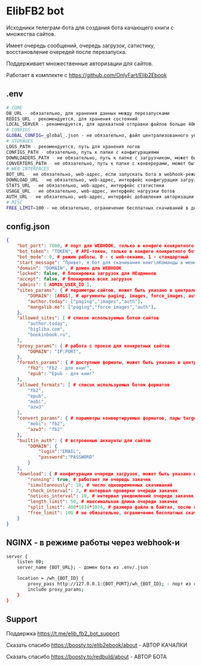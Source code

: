 # ElibFB2 bot

Исходники телеграм-бота для создания бота качающего книги с множества сайтов.

Имеет очередь сообщений, очередь загрузок, сатистику, восстановление очередей после перезапуска.

Поддерживает множественные авторизации для сайтов.

Работает в комплекте с https://github.com/OnlyFart/Elib2Ebook



## .env


```bash
# CORE
DB_URL - обязательно, для хранения данных между перезапусками
REDIS_URL - рекомендуется, для хранения состояний
LOCAL_SERVER - рекомендуется, для адекватной отправки файлов больше 40мб
# CONFIGS
GLOBAL_CONFIG=_global_.json - не обязательно, файл централизованного управения конфигурациями
# STORAGES
LOGS_PATH - рекомендуется, путь для хранения логов
CONFIGS_PATH - обязательно, путь к папке с конфигурациями
DOWNLOADERS_PATH - не обязательно, путь к папке с загрузчиком, может быть указан в .json конфигах
CONVERTERS_PATH - не обязательно, путь к папке с конверерами, может быть указан в .json конфигах, либо не указан совсем
# WEB INTERFACES
BOT_URL - не обязательно, web-адрес, если запускать бота в webhook-режиме
DOWNLOAD_URL - не обязательно, web-адрес, интерфейс конфигурации загрузки (требуется для mode 0)
STATS_URL - не обязательно, web-адрес, интерфейс статистики
USAGE_URL - не обязательно, web-адрес, интерфейс нагрузки ботов
AUTH_URL - не обязательно, web-адрес, интерфейс добавления авторизации (требуется для mode 0)
# MISC
FREE_LIMIT=100 - не обязательно, ограничение бесплатных скачиваний в день, по умолчанию 100
```

## config.json

```json
{
	"bot_port": 7080, # порт для WEBHOOK, только в конфиге конкретного бота
	"bot_token": "TOKEN", # API-токен, только в конфиге конкретного бота
	"bot_mode": 0, # режим работы, 0 - с web-окнами, 1 - стандартный
	"start_message": "Привет, я бот для скачивания книг\nКоманды в меню", # сообщение команды start, может быть указано в центральном конфиге
	"domain": "DOMAIN", # домен для WEBHOOK
	"locked": false, # блокировка загрузок для НЕадминов
	"accept": false, # блокировка всех загрузок
	"admins": [ ADMIN_USER_ID ],
	"sites_params": { # параметры сайтов, может быть указано в центральном конфиге
		"DOMAIN": [ARGS], # аргументы paging, images, force_images, auth
		"author.today": ["paging","images","auth"],
		"mangalib.me": ["paging","force_images","auth"],
	},
	"allowed_sites": [ # список используемых ботом сайтов
		"author.today",
		"bigliba.com",
		"bookinbook.ru",
	],
	"proxy_params": { # работа с прокси для конкретных сайтов
		"DOMAIN": "IP:PORT",
	},
	"formats_params": { # доступные форматы, может быть указано в центральном конфиге
		"fb2": "Fb2 - для книг",
		"epub": "Epub - для книг"
	},
	"allowed_formats": [ # список используемых ботом форматов
		"fb2",
		"epub",
		"mobi",
		"azw3"
	],
	"convert_params": { # параметры конвертируемых форматов, пары target_format : source_format
		"mobi": "fb2",
		"azw3": "fb2"
	},
	"builtin_auth": { # встроенные аккаунты для сайтов
		"DOMAIN": {
			"login":"EMAIL",
			"password":"PASSWORD"
		}
	},
	"download": { # конфигурация очереди загрузок, может быть указано в центральном конфиге
		"running": true, # работает ли очередь закачек
		"simultaneously": 10, # число одновременных скачиваний
		"check_interval": 3, # интервал проверки очереди закачек
		"notices_interval": 10, # интервал уведомлений очереди закачек
		"length_limit": 50, # максимальная длина очереди закачек
		"split_limit": 400*1024*1024, # размера файла в байтах, после которого идет разбитие на zip-ы указанного размера
		"free_limit": 100 # не обязательно, ограничение бесплатных скачиваний в день, по умолчанию 100
	}
}
```

## NGINX - в режиме работы через webhook-и

```bash
server {
	listen 80;
	server_name {BOT_URL}; - домен бота из .env/.json

	location = /wh_{BOT_ID} {
		proxy_pass http://127.0.0.1:{BOT_PORT}/wh_{BOT_ID}; - порт из config.json и id бота
		include proxy_params;
	}
}
```


## Support

Поддержка https://t.me/elib_fb2_bot_support

Сказать спасибо https://boosty.to/elib2ebook/about - АВТОР КАЧАЛКИ

Сказать спасибо https://boosty.to/redbuld/about - АВТОР БОТА
